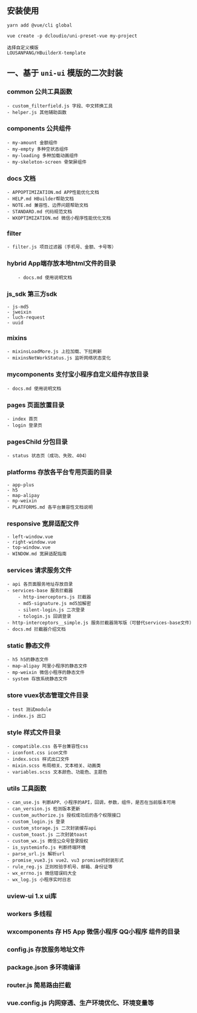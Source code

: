 ## 安装使用
```
yarn add @vue/cli global

vue create -p dcloudio/uni-preset-vue my-project

选择自定义模版
LOUSANPANG/HBuilderX-template
```

## 一、基于 `uni-ui` 模版的二次封装

### common 公共工具函数
	- custom_filterfield.js 字段、中文转换工具
	- helper.js 其他辅助函数

### components 公共组件
	- my-amount 金额组件
	- my-empty 多种空状态组件
	- my-loading 多种加载动画组件
	- my-skeleton-screen 骨架屏组件

### docs 文档
	- APPOPTIMIZATION.md APP性能优化文档
	- HELP.md HBuilder帮助文档
	- NOTE.md 兼容性、边界问题帮助文档
	- STANDARD.md 代码规范文档
	- WXOPTIMIZATION.md 微信小程序性能优化文档

### filter
	- filter.js 项目过滤器（手机号、金额、卡号等）

### hybrid App端存放本地html文件的目录
		- docs.md 使用说明文档

### js_sdk 第三方sdk
	- js-md5
	- jweixin
	- luch-request
	- uuid 

### mixins
	- mixinsLoadMore.js 上拉加载、下拉刷新
	- mixinsNetWorkStatus.js 监听网络状态变化

### mycomponents 支付宝小程序自定义组件存放目录
	- docs.md 使用说明文档

### pages 页面放置目录
	- index 首页
	- login 登录页

### pagesChild 分包目录
	- status 状态页（成功、失败、404）

### platforms 存放各平台专用页面的目录
	- app-plus
	- h5
	- map-alipay
	- mp-weixin
	- PLATFORMS.md 各平台兼容性文档说明

### responsive 宽屏适配文件
	- left-window.vue
	- right-window.vue
	- top-window.vue
	- WINDOW.md 宽屏适配指南

### services 请求服务文件
	- api 各页面服务地址存放目录
	- services-base 服务拦截器
		- http-inerceptors.js 拦截器
		- md5-signature.js md5加解密
		- silent-login.js 二次登录
		- tologin.js 回调登录
	- http-interceptors__simple.js 服务拦截器简写版（可替代services-base文件）
	- docs.md 拦截器介绍文档 

### static 静态文件
	- h5 h5的静态文件
	- map-alipay 阿里小程序的静态文件
	- mp-weixin 微信小程序的静态文件
	- system 存放系统静态文件

### store vuex状态管理文件目录
	- test 测试module
	- index.js 出口

### style 样式文件目录
	- compatible.css 各平台兼容性css
	- iconfont.css icon文件
	- index.scss 样式出口文件
	- mixin.scss 布局相关、文本相关、动画类
	- variables.scss 文本颜色、功能色、主题色

### utils 工具函数
	- can_use.js 判断APP、小程序的API，回调，参数，组件，是否在当前版本可用
	- can_version.js 检测版本更新
	- custom_authorize.js 授权成功后的各个权限接口
	- custom_login.js 登录
	- custom_storage.js 二次封装缓存api
	- custom_toast.js 二次封装toast
	- custom_wx.js 微信公众号登录授权
	- is_systeminfo.js 判断终端环境
	- parse_url.js 解析url
	- promise_vue3.js vue2、vu3 promise的封装形式
	- rule_reg.js 正则校验手机号、邮箱、身份证等
	- wx_errno.js 微信错误码大全
	- wx_log.js 小程序实时日志

### uview-ui 1.x ui库

### workers 多线程

### wxcomponents 存 H5 App 微信小程序 QQ小程序 组件的目录

### config.js 存放服务地址文件

### package.json 多环境编译

### router.js 简易路由拦截

### vue.config.js 内网穿透、生产环境优化、环境变量等